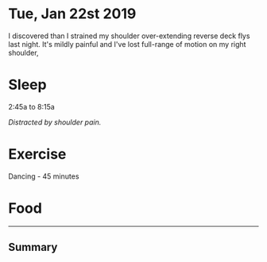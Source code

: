 # Tue, Jan 22st 2019

I discovered than I strained my shoulder over-extending reverse deck flys last night. It's mildly painful and I've lost full-range of motion on my right shoulder,

# Sleep

2:45a to 8:15a

_Distracted by shoulder pain._

# Exercise

Dancing - 45 minutes


# Food



---

## Summary


